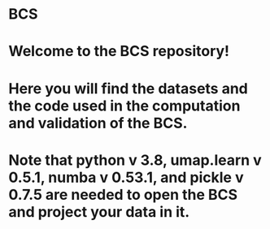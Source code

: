 # BCS
# Welcome to the BCS repository! 
# Here you will find the datasets and the code used in the computation and validation of the BCS.
# Note that python v 3.8, umap.learn v 0.5.1, numba v 0.53.1, and pickle v 0.7.5 are needed to open the BCS and project your data in it.
